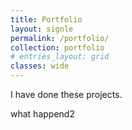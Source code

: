 ```yaml
---
title: Portfolio
layout: signle
permalink: /portfolio/
collection: portfolio
# entries_layout: grid
classes: wide
---
```


I have done these projects. 

what happend2

